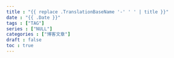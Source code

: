 ```yaml
---
title : "{{ replace .TranslationBaseName '-' ' ' | title }}"
date : "{{ .Date }}"
tags : ["TAG"]
series : ["NULL"]
categories : ["博客文章"]
draft : false
toc : true
---
```


